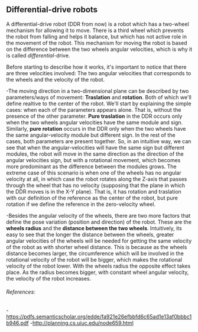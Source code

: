 ## Differential-drive robots

A differential-drive robot (DDR from now) is a robot which has a two-wheel mechanism for allowing it to move. There is a third wheel which prevents the robot from falling and helps it balance, but which has not active role in the movement of the robot.
This mechanism for moving the robot is based on the difference between the two wheels angular velocities, which is why it is called _differential_-drive.

Before starting to describe how it works, it's important to notice that there are three velocities involved: The two angular velocities that corresponds to the wheels and the velocity of the robot.

-The moving direction in a two-dimensional plane can be described by two parameters/ways of movement: **Traslation** and **rotation**. Both of which we'll define realtive to the center of the robot.
We'll start by explaining the simple cases: when each of the parameters appears alone. That is, without the presence of the other parameter.
**Pure traslation** in the DDR occurs only when the two wheels angular velocities have the same module and sign. Similarly, **pure rotation** occurs in the DDR only when the two wheels have the same angular-velocity module but different sign.
In the rest of the cases, both parameters are present together. So, in an intuitive way, we can see that when the angular-velocities will have the same sign but different modules, the robot will move in the same direction as the direction of the angular velocities sign, but with a rotational movement, which becomes more predominant as the difference between the modules grows. The extreme case of this scenario is when one of the wheels has no angular velocity at all, in which case the robot rotates along the Z-axis that passes through the wheel that has no velocity (supposing that the plane in which the DDR moves is in the X-Y plane). That is, it has rotation and traslation with our definition of the reference as the center of the robot, but pure rotation if we define the reference in the zero-velocity wheel.

-Besides the angular velocity of the wheels, there are two more factors that define the pose variation (position and direction) of the robot. These are the **wheels radius** and the **distance between the two wheels**. 
Intuitively, its easy to see that the longer the distance between the wheels, greater angular velocities of the wheels will be needed for getting the same velocity of the robot as with shorter wheel distance. This is because as the wheels distance becomes larger, the circumference which will be involved in the rotational velocity of the robot will be bigger, which makes the rotational velocity of the robot lower.
With the wheels radius the opposite effect takes place. As the radius becomes bigger, with constant wheel angular velocity, the velocity of the robot increases. 







###### References:
-https://pdfs.semanticscholar.org/edde/fa921e26efbbfd6c65ad1e13af0bbbc1b946.pdf
-http://planning.cs.uiuc.edu/node659.html
